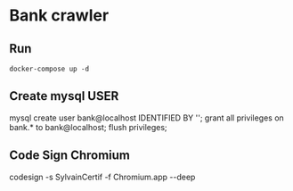 # Bank crawler

## Run 

```
docker-compose up -d
```


## Create mysql USER

mysql
create user bank@localhost IDENTIFIED BY '';
grant all privileges on bank.* to bank@localhost;
flush privileges;

## Code Sign Chromium

 codesign -s SylvainCertif -f Chromium.app --deep
